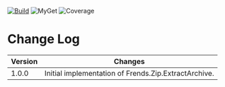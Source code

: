 [![Build](https://github.com/FrendsPlatform/Frends.Zip/actions/workflows/ExtractArchive_build_and_test_on_main.yml/badge.svg)](https://github.com/FrendsPlatform/Frends.Zip/actions)
![MyGet](https://img.shields.io/myget/frends-tasks/v/Frends.Zip.ExtractArchive)
![Coverage](https://app-github-custom-badges.azurewebsites.net/Badge?key=FrendsPlatform/Frends.Zip/Frends.Zip.ExtractArchive|main)

# Change Log

| Version              | Changes                                              |
| ---------------------| -----------------------------------------------------|
| 1.0.0                | Initial implementation of Frends.Zip.ExtractArchive. |
